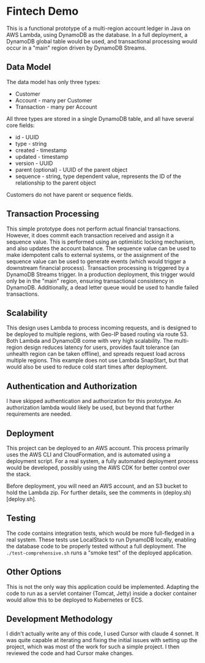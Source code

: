 # Fintech Demo

This is a functional prototype of a multi-region account ledger in Java on AWS Lambda, using DynamoDB as the database. In a full deployment, a DynamoDB global
table would be used, and transactional processing would occur in a "main" region driven by DynamoDB Streams.

## Data Model
The data model has only three types:

- Customer
- Account - many per Customer
- Transaction - many per Account

All three types are stored in a single DynamoDB table, and all have several core fields:
- id - UUID
- type - string
- created - timestamp
- updated - timestamp
- version - UUID
- parent (optional) - UUID of the parent object
- sequence - string, type dependent value, represents the ID of the relationship to the parent object

Customers do not have parent or sequence fields.

## Transaction Processing

This simple prototype does not perform actual financial transactions. However, it does commit each transaction received and assign it a sequence value. This is
performed using an optimistic locking mechanism, and also updates the account balance. The sequence value can be used to make idempotent calls to external
systems, or the assignment of the sequence value can be used to generate events (which would trigger a downstream financial process). Transaction processing
is triggered by a DynamoDB Streams trigger. In a production deployment, this trigger would only be in the "main" region, ensuring transactional consistency in
DynamoDB. Additionally, a dead letter queue would be used to handle failed transactions.

## Scalability

This design uses Lambda to process incoming requests, and is designed to be deployed to multiple regions, with Geo-IP based routing via route 53. Both Lambda
and DynamoDB come with very high scalability. The multi-region design reduces latency for users, provides fault tolerance (an unhealth region can be taken offline),
and spreads request load across multiple regions. This example does not use Lambda SnapStart, but that would also be used to reduce cold start times after
deployment.

## Authentication and Authorization

I have skipped authentication and authorization for this prototype. An authorization lambda would likely be used, but beyond that further requirements are needed.

## Deployment

This project can be deployed to an AWS account. This process primarily uses the AWS CLI and CloudFormation, and is automated using a deployment script. For a
real system, a fully automated deployment process would be developed, possibly using the AWS CDK for better control over the stack.

Before deployment, you will need an AWS account, and an S3 bucket to hold the Lambda zip. For further details, see the comments in (deploy.sh)[deploy.sh].

## Testing

The code contains integration tests, which would be more full-fledged in a real system. These tests use LocalStack to run DynamoDB locally, enabling the
database code to be properly tested without a full deployment. The `./test-comprehensive.sh` runs a "smoke test" of the deployed application.

## Other Options

This is not the only way this application could be implemented. Adapting the code to run as a servlet container (Tomcat, Jetty) inside a docker container
would allow this to be deployed to Kubernetes or ECS.

## Development Methodology

I didn't actually write any of this code, I used Cursor with claude 4 sonnet. It was quite capable at iterating and fixing the initial issues with setting up
the project, which was most of the work for such a simple project. I then reviewed the code and had Cursor make changes.
